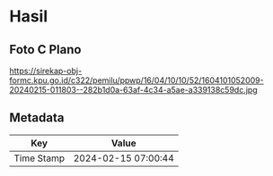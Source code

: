 # Hasil

## Foto C Plano

https://sirekap-obj-formc.kpu.go.id/c322/pemilu/ppwp/16/04/10/10/52/1604101052009-20240215-011803--282b1d0a-63af-4c34-a5ae-a339138c59dc.jpg


## Metadata

| Key        | Value               |
| ---------- | ------------------- |
| Time Stamp | 2024-02-15 07:00:44 |



